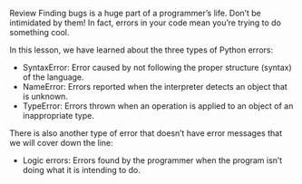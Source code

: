 Review
Finding bugs is a huge part of a programmer’s life. Don’t be intimidated by them! In fact, errors in your code mean you’re trying to do something cool.

In this lesson, we have learned about the three types of Python errors:

- SyntaxError: Error caused by not following the proper structure (syntax) of the language.
- NameError: Errors reported when the interpreter detects an object that is unknown.
- TypeError: Errors thrown when an operation is applied to an object of an inappropriate type.

There is also another type of error that doesn’t have error messages that we will cover down the line:

- Logic errors: Errors found by the programmer when the program isn’t doing what it is intending to do.

